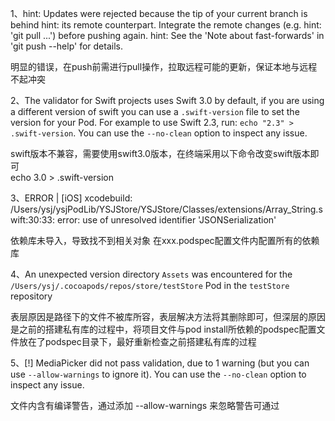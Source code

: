 <!--
author: 鱼头-俞胜杰
date: 2017-02-22
title: CocoaPods部署私有库常见问题与坑点
tags: Cocoapods 私有库
category: iOS
status: publish
summary: CocoaPods部署私有库过程中常见问题与坑点
-->
1、hint: Updates were rejected because the tip of your current branch is behind
hint: its remote counterpart. Integrate the remote changes (e.g.
hint: 'git pull ...') before pushing again.
hint: See the 'Note about fast-forwards' in 'git push --help' for details.

明显的错误，在push前需进行pull操作，拉取远程可能的更新，保证本地与远程不起冲突

2、The validator for Swift projects uses Swift 3.0 by default, if you are using a different version of swift you can use a `.swift-version` file to set the version for your Pod. For example to use Swift 2.3, run:      `echo "2.3" > .swift-version`. You can use the `--no-clean` option to inspect any issue.

swift版本不兼容，需要使用swift3.0版本，在终端采用以下命令改变swift版本即可  
echo 3.0 > .swift-version

3、ERROR | [iOS] xcodebuild:  /Users/ysj/ysjPodLib/YSJStore/YSJStore/Classes/extensions/Array_String.swift:30:33: error: use of unresolved identifier 'JSONSerialization'

依赖库未导入，导致找不到相关对象
在xxx.podspec配置文件内配置所有的依赖库

4、An unexpected version directory `Assets` was encountered for the `/Users/ysj/.cocoapods/repos/store/testStore` Pod in the `testStore` repository

表层原因是路径下的文件不被库所容，表层解决方法将其删除即可，但深层的原因是之前的搭建私有库的过程中，将项目文件与pod install所依赖的podspec配置文件放在了podspec目录下，最好重新检查之前搭建私有库的过程

5、[!] MediaPicker did not pass validation, due to 1 warning (but you can use `--allow-warnings` to ignore it).
You can use the `--no-clean` option to inspect any issue.

文件内含有编译警告，通过添加 --allow-warnings 来忽略警告可通过